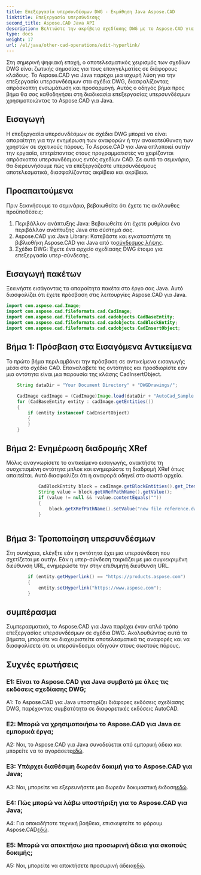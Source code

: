 ```yaml
---
title: Επεξεργασία υπερσυνδέσμων DWG - Εκμάθηση Java Aspose.CAD
linktitle: Επεξεργασία υπερσύνδεσης
second_title: Aspose.CAD Java API
description: Βελτιώστε την ακρίβεια σχεδίασης DWG με το Aspose.CAD για Java. Επεξεργαστείτε τους υπερσυνδέσμους απρόσκοπτα, διασφαλίζοντας ακριβείς αναφορές. Δοκιμάστε τη δωρεάν δοκιμή τώρα!
type: docs
weight: 17
url: /el/java/other-cad-operations/edit-hyperlink/
---
```

Στη σημερινή ψηφιακή εποχή, ο αποτελεσματικός χειρισμός των σχεδίων DWG είναι ζωτικής σημασίας για τους επαγγελματίες σε διάφορους κλάδους. Το Aspose.CAD για Java παρέχει μια ισχυρή λύση για την επεξεργασία υπερσυνδέσμων στα σχέδια DWG, διασφαλίζοντας απρόσκοπτη ενσωμάτωση και προσαρμογή. Αυτός ο οδηγός βήμα προς βήμα θα σας καθοδηγήσει στη διαδικασία επεξεργασίας υπερσυνδέσμων χρησιμοποιώντας το Aspose.CAD για Java.

## Εισαγωγή

Η επεξεργασία υπερσυνδέσμων σε σχέδια DWG μπορεί να είναι απαραίτητη για την ενημέρωση των αναφορών ή την ανακατεύθυνση των χρηστών σε σχετικούς πόρους. Το Aspose.CAD για Java απλοποιεί αυτήν την εργασία, επιτρέποντας στους προγραμματιστές να χειρίζονται απρόσκοπτα υπερσυνδέσμους εντός σχεδίων CAD. Σε αυτό το σεμινάριο, θα διερευνήσουμε πώς να επεξεργάζεστε υπερσυνδέσμους αποτελεσματικά, διασφαλίζοντας ακρίβεια και ακρίβεια.

## Προαπαιτούμενα

Πριν ξεκινήσουμε το σεμινάριο, βεβαιωθείτε ότι έχετε τις ακόλουθες προϋποθέσεις:
1. Περιβάλλον ανάπτυξης Java: Βεβαιωθείτε ότι έχετε ρυθμίσει ένα περιβάλλον ανάπτυξης Java στο σύστημά σας.
2.  Aspose.CAD για Java Library: Κατεβάστε και εγκαταστήστε τη βιβλιοθήκη Aspose.CAD για Java από το[σύνδεσμος λήψης](https://releases.aspose.com/cad/java/).
3. Σχέδιο DWG: Έχετε ένα αρχείο σχεδίασης DWG έτοιμο για επεξεργασία υπερ-σύνδεσης.

## Εισαγωγή πακέτων

Ξεκινήστε εισάγοντας τα απαραίτητα πακέτα στο έργο σας Java. Αυτό διασφαλίζει ότι έχετε πρόσβαση στις λειτουργίες Aspose.CAD για Java.

```java
import com.aspose.cad.Image;
import com.aspose.cad.fileformats.cad.CadImage;
import com.aspose.cad.fileformats.cad.cadobjects.CadBaseEntity;
import com.aspose.cad.fileformats.cad.cadobjects.CadBlockEntity;
import com.aspose.cad.fileformats.cad.cadobjects.CadInsertObject;

```

## Βήμα 1: Πρόσβαση στα Εισαγόμενα Αντικείμενα

Το πρώτο βήμα περιλαμβάνει την πρόσβαση σε αντικείμενα εισαγωγής μέσα στο σχέδιο CAD. Επαναλάβετε τις οντότητες και προσδιορίστε εάν μια οντότητα είναι μια παρουσία της κλάσης CadInsertObject.

```java
    String dataDir = "Your Document Directory" + "DWGDrawings/";
    
    CadImage cadImage = (CadImage)Image.load(dataDir + "AutoCad_Sample.dwg");
    for (CadBaseEntity entity : cadImage.getEntities())
    {
        if (entity instanceof CadInsertObject)
        {
        }
	}
```

## Βήμα 2: Ενημέρωση διαδρομής XRef

Μόλις αναγνωρίσετε το αντικείμενο εισαγωγής, ανακτήστε τη συσχετισμένη οντότητα μπλοκ και ενημερώστε τη διαδρομή XRef όπως απαιτείται. Αυτό διασφαλίζει ότι η αναφορά οδηγεί στο σωστό αρχείο.

```java
			CadBlockEntity block = cadImage.getBlockEntities().get_Item(((CadInsertObject)entity).getName());
            String value = block.getXRefPathName().getValue();
            if (value != null && !value.contentEquals(""))
            {
                block.getXRefPathName().setValue("new file reference.dwg");
            }
    
```

## Βήμα 3: Τροποποίηση υπερσυνδέσμων

Στη συνέχεια, ελέγξτε εάν η οντότητα έχει μια υπερσύνδεση που σχετίζεται με αυτήν. Εάν η υπερ-σύνδεση ταιριάζει με μια συγκεκριμένη διεύθυνση URL, ενημερώστε την στην επιθυμητή διεύθυνση URL.

```java
        if (entity.getHyperlink() == "https://products.aspose.com")
        {
            entity.setHyperlink("https://www.aspose.com");
        }
```

## συμπέρασμα

Συμπερασματικά, το Aspose.CAD για Java παρέχει έναν απλό τρόπο επεξεργασίας υπερσυνδέσμων σε σχέδια DWG. Ακολουθώντας αυτά τα βήματα, μπορείτε να διαχειριστείτε αποτελεσματικά τις αναφορές και να διασφαλίσετε ότι οι υπερσύνδεσμοι οδηγούν στους σωστούς πόρους.

## Συχνές ερωτήσεις

### Ε1: Είναι το Aspose.CAD για Java συμβατό με όλες τις εκδόσεις σχεδίασης DWG;

A1: Το Aspose.CAD για Java υποστηρίζει διάφορες εκδόσεις σχεδίασης DWG, παρέχοντας συμβατότητα σε διαφορετικές εκδόσεις AutoCAD.

### Ε2: Μπορώ να χρησιμοποιήσω το Aspose.CAD για Java σε εμπορικά έργα;

 A2: Ναι, το Aspose.CAD για Java συνοδεύεται από εμπορική άδεια και μπορείτε να το αγοράσετε[εδώ](https://purchase.aspose.com/buy).

### Ε3: Υπάρχει διαθέσιμη δωρεάν δοκιμή για το Aspose.CAD για Java;

 A3: Ναι, μπορείτε να εξερευνήσετε μια δωρεάν δοκιμαστική έκδοση[εδώ](https://releases.aspose.com/).

### Ε4: Πώς μπορώ να λάβω υποστήριξη για το Aspose.CAD για Java;

 A4: Για οποιαδήποτε τεχνική βοήθεια, επισκεφτείτε το φόρουμ Aspose.CAD[εδώ](https://forum.aspose.com/c/cad/19).

### Ε5: Μπορώ να αποκτήσω μια προσωρινή άδεια για σκοπούς δοκιμής;

 A5: Ναι, μπορείτε να αποκτήσετε προσωρινή άδεια[εδώ](https://purchase.aspose.com/temporary-license/).